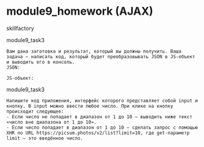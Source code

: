 # module9_homework (AJAX)

skillfactory

module9_task3

    Вам дана заготовка и результат, который вы должны получить. Ваша задача — написать код, который будет преобразовывать JSON в JS-объект и выводить его в консоль.
    JSON:
 
    JS-объект:

module9_task3

    Напишите код приложения, интерфейс которого представляет собой input и кнопку. В input можно ввести любое число. При клике на кнопку происходит следующее:
    - Если число не попадает в диапазон от 1 до 10 — выводить ниже текст «число вне диапазона от 1 до 10».
    - Если число попадает в диапазон от 1 до 10 — сделать запрос c помощью XHR по URL https://picsum.photos/v2/list?limit=10, где get-параметр limit — это введённое число.
    
    
